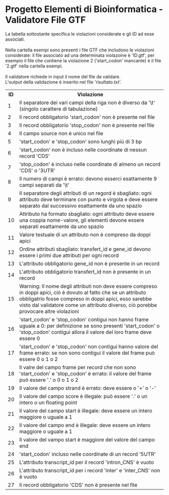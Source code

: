 # Progetto Elementi di Bioinformatica - Validatore File GTF

La tabella sottostante specifica le violazioni considerate e gli ID ad esse associati.<br /><br />
Nella cartella esempi sono presenti i file GTF che includono le violazioni considerate: il file associato ad una determinata violazoine è 'ID.gtf',
  per esempio il file che contiene la violazione 2 ('start_codon' mancante) è il file '2.gtf' nella cartella esempi.<br /><br />
Il validatore richiede in input il nome del file da validare.<br />
L'output della validazione è inserito nel file 'risultato.txt'. <br />


<table>
  <tr><th>ID</th><th>Violazione</th></tr>
  <tr><td>1</td><td>Il separatore dei vari campi della riga non è diverso da '\t' (singolo carattere di tabulazione)</td></tr>
  <tr><td>2</td><td>Il record obbligatorio 'start_codon' non è presente nel file</td></tr>
  <tr><td>3</td><td>Il record obbligatorio 'stop_codon' non è presente nel file</td></tr>
  <tr><td>4</td><td>Il campo source non è unico nel file</td></tr>
  <tr><td>5</td><td>'start_codon' e 'stop_codon' sono lunghi più di 3 bp</td></tr>
  <tr><td>6</td><td>'start_codon' non è incluso nelle coordinate di nessun record 'CDS'</td></tr>
  <tr><td>7</td><td>'stop_codon' è incluso nelle coordinate di almeno un record 'CDS' o '3UTR'</td></tr>
  <tr><td>8</td><td>Il numero di campi è errato: devono esserci esattamente 9 campi separati da '\t'</td></tr>
  <tr><td>9</td><td>Il separatore degli attributi di un regord è sbagliato: ogni attributo deve terminare con punto e virgola e deve essere separato dal successivo esattamente da uno spazio</td></tr>
  <tr><td>10</td><td>Attributo ha formato sbagliato: ogni attributo deve essere una coppia nome-valore, gli elementi devone essere separati esattamente da uno spazio</td></tr>
  <tr><td>11</td><td>Valore testuale di un attributo non è compreso da doppi apici</td></tr>
  <tr><td>12</td><td>Ordine attributi sbagliato: transfert_id e gene_id devono essere i primi due attributi per ogni record</td></tr>
  <tr><td>13</td><td>L'attributo obbligatorio gene_id non è presente in un record</td></tr>
  <tr><td>14</td><td>L'attributo obbligatorio transfert_id non è presente in un record</td></tr>
  <tr><td>15</td><td>Warning: Il nome degli attributi non deve essere compreso in doppi apici, ciò è dovuto al fatto che se un attributo obbligatrio fosse compreso in doppi apici, esso sarebbe visto dal validatore come un attributo diverso, ciò porebbe provocare altre violazioni</td></tr>
  <tr><td>16</td><td>'start_codon' e 'stop_codon' contigui non hanno frame uguale a 0: per definizione se sono presenti 'start_codon' o 'stop_codon' contigui allora il valore del loro frame deve essere 0</td></tr>
  <tr><td>17</td><td>'start_codon' e 'stop_codon' non contigui hanno valore del frame errato: se non sono contigui il valore del frame può essere 0 o 1 o 2</td></tr>
  <tr><td>18</td><td>Il valre del campo frame per record che non sono 'start_codon' e 'stop_codon' è errato: il valore del frame può essere '.' o 0 o 1 o 2</td></tr>
  <tr><td>19</td><td>Il valore del campo strand è errato: deve essere o '+' o '-'</td></tr>
  <tr><td>20</td><td>Il valore del campo score è illegale: può essere '.' o un intero o un floating point</td></tr>
  <tr><td>21</td><td>Il valore del campo start è illegale: deve essere un intero maggiore o uguale a 1</td></tr>
  <tr><td>22</td><td>Il valore del campo end è illegale: deve essere un intero maggiore o uguale a 1</td></tr>
  <tr><td>23</td><td>Il valore del vampo start è maggiore del valore del campo end</td></tr>
  <tr><td>24</td><td>'start_codon' incluso nelle coordinate di un record '5UTR'</td></tr>
  <tr><td>25</td><td>L'attributo transcript_id per il record 'intron_CNS' è vuoto</td></tr>
  <tr><td>26</td><td>L'attributo transcript_id per i record 'inter' e 'inter_CNS' non è vuoto</td></tr>
  <tr><td>27</td><td>Il record obbligatorio 'CDS' non è presente nel file</td></tr>
</table>
